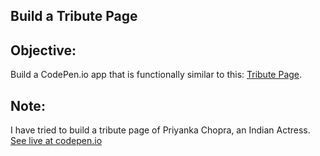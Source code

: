 ## Build a Tribute Page

## Objective: 
Build a CodePen.io app that is functionally similar to this: [Tribute Page](https://codepen.io/freeCodeCamp/full/VPaoNP).

## Note: 
I have tried to build a tribute page of Priyanka Chopra, an Indian Actress.
[See live at codepen.io](https://codepen.io/anshukcse/pen/ZEbOpWR)
